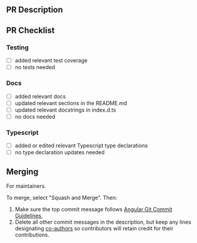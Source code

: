 ## PR Description


## PR Checklist

### Testing
- [ ] added relevant test coverage
- [ ] no tests needed

### Docs
- [ ] added relevant docs
- [ ] updated relevant sections in the README.md
- [ ] updated relevant docstrings in index.d.ts
- [ ] no docs needed

### Typescript
- [ ] added or edited relevant Typescript type declarations
- [ ] no type declaration updates needed

## Merging
For maintainers.

To merge, select "Squash and Merge". Then:
  1. Make sure the top commit message follows [Angular Git Commit Guidelines](https://github.com/angular/angular.js/blob/master/DEVELOPERS.md#-git-commit-guidelines),
  2. Delete all other commit messages in the description, but keep any lines designating [co-authors](https://docs.github.com/en/free-pro-team@latest/github/committing-changes-to-your-project/creating-a-commit-with-multiple-authors) so contributors will retain credit for their contributions.
